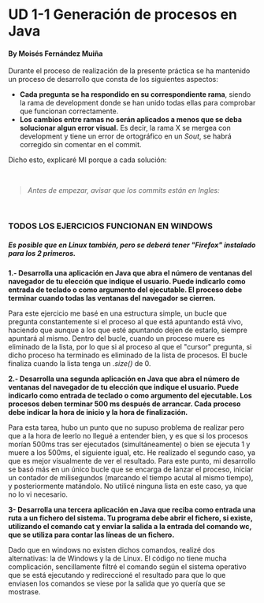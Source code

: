 # UD 1-1 Generación de procesos en Java
#### By Moisés Fernández Muiña

<p>

Durante el proceso de realización de la presente práctica
se ha mantenido un proceso de desarrollo que consta 
de los siguientes aspectos:

- __Cada pregunta se ha respondido en su correspondiente rama__,
siendo la rama de development donde se han unido todas ellas
para comprobar que funcionan correctamente.
- __Los cambios entre ramas no serán aplicados a menos que se
deba solucionar algun error visual.__ Es decir, la rama X se mergea
con development y tiene un error de ortográfico en un _Sout_, se 
habrá corregido sin comentar en el commit.
</p>

Dicho esto, explicaré MI porque a cada solución:

<br>

>_Antes de empezar, avisar que los commits están en Ingles:_

<br>

### TODOS LOS EJERCICIOS FUNCIONAN EN WINDOWS
##### Es posible que en Linux también, pero se deberá tener "Firefox" instalado para los 2 primeros.

__1.- Desarrolla una aplicación en Java que abra el número de ventanas del navegador de tu elección
que indique el usuario. Puede indicarlo como entrada de teclado o como argumento del ejecutable.
El proceso debe terminar cuando todas las ventanas del navegador se cierren.__

Para este ejercicio me basé en una estructura simple, un bucle que pregunta constantemente si el proceso
al que está apuntando está vivo, haciendo que aunque a los que esté apuntando dejen de estarlo, siempre 
apuntará al mismo. Dentro del bucle, cuando un proceso muere es eliminado de la lista, por lo que si al 
proceso al que el "cursor" pregunta, si dicho proceso ha terminado es eliminado de la lista de procesos.
El bucle finaliza cuando la lista tenga un _.size()_ de 0.

__2.- Desarrolla una segunda aplicación en Java que abra el número de ventanas del navegador de tu
elección que indique el usuario. Puede indicarlo como entrada de teclado o como argumento del
ejecutable. Los procesos deben terminar 500 ms después de arrancar. Cada proceso debe indicar la
hora de inicio y la hora de finalización.__

Para esta tarea, hubo un punto que no supuso problema de realizar pero que a la hora de leerlo
no llegué a entender bien, y es que si los procesos morían 500ms tras ser ejecutados (simultáneamente) o bien
se ejecuta 1 y muere a los 500ms, el siguiente igual, etc. He realizado el segundo caso, ya que es mejor visualmente
de ver el resultado. Para este punto, mi desarrollo se basó más en un único bucle que se encarga
de lanzar el proceso, iniciar un contador de milisegundos (marcando el tiempo acutal al mismo tiempo),
y posteriormente matándolo. No utilicé ninguna lista en este caso, ya que no lo vi necesario.

__3- Desarrolla una tercera aplicación en Java que reciba como entrada una ruta a un fichero del
sistema. Tu programa debe abrir el fichero, si existe, utilizando el comando cat y enviar la salida a la
entrada del comando wc, que se utiliza para contar las líneas de un fichero.__

Dado que en windows no existen dichos comandos, realizé dos alternativas: la de Windows y la de Linux. El
código no tiene mucha complicación, sencillamente filtré el comando según el sistema operativo que se está 
ejecutando y redireccioné el resultado para que lo que enviasen los comandos se viese por la salida que yo
quería que se mostrase.